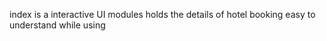 index is a interactive UI 
modules holds the details of hotel booking 
easy to understand while using 
